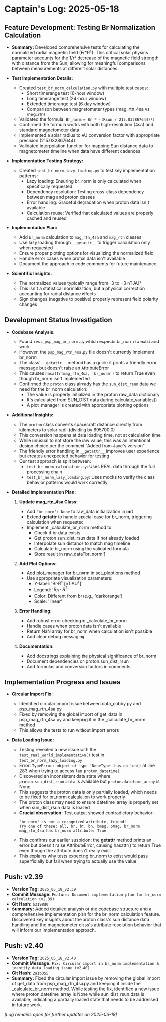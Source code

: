 # Captain's Log: 2025-05-18

## Feature Development: Testing Br Normalization Calculation

- **Summary:** Developed comprehensive tests for calculating the normalized radial magnetic field (Br*R²). This critical solar physics parameter accounts for the 1/r² decrease of the magnetic field strength with distance from the Sun, allowing for meaningful comparisons between measurements at different solar distances.

- **Test Implementation Details:**
    - Created `test_br_norm_calculation.py` with multiple test cases:
        - Short timerange test (6-hour window)
        - Long timerange test (24-hour window)
        - Extended timerange test (6-day window)
        - Comparison between magnetometer types (mag_rtn_4sa vs mag_rtn)
    - Validated the formula: `Br_norm = Br * ((Rsun / 215.032867644)²)`
    - Confirmed the formula works with both high-resolution (4sa) and standard magnetometer data
    - Implemented a solar radius to AU conversion factor with appropriate precision (215.032867644)
    - Validated interpolation function for mapping Sun distance data to magnetometer timeline when data have different cadences

- **Implementation Testing Strategy:**
    - Created `test_br_norm_lazy_loading.py` to test key implementation patterns:
        - Lazy loading: Ensuring br_norm is only calculated when specifically requested
        - Dependency resolution: Testing cross-class dependency between mag and proton classes
        - Error handling: Graceful degradation when proton data isn't available
        - Calculation reuse: Verified that calculated values are properly cached and reused

- **Implementation Plan:**
    - Add `br_norm` calculation to `mag_rtn_4sa` and `mag_rtn` classes
    - Use lazy loading through `__getattr__` to trigger calculation only when requested
    - Ensure proper plotting options for visualizing the normalized field
    - Handle error cases when proton data isn't available
    - Document the approach in code comments for future maintenance

- **Scientific Insights:**
    - The normalized values typically range from -3 to +3 nT·AU²
    - This isn't a statistical normalization, but a physical correction accounting for radial distance effects
    - Sign changes (negative to positive) properly represent field polarity changes

## Development Status Investigation

- **Codebase Analysis:**
    - Found `test_psp_mag_br_norm.py` which expects br_norm to exist and work
    - However, the `psp_mag_rtn_4sa.py` file doesn't currently implement br_norm
    - The class' `__getattr__` method has a quirk: it prints a friendly error message but doesn't raise an AttributeError
    - This causes `hasattr(mag_rtn_4sa, 'br_norm')` to return True even though br_norm isn't implemented
    - Confirmed the `proton` class already has the `sun_dist_rsun` data we need for the br_norm calculation:
        - The value is properly initialized in the proton raw_data dictionary
        - It's calculated from SUN_DIST data during calculate_variables()
        - A plot_manager is created with appropriate plotting options

- **Additional Insights:**
    - The `proton` class converts spacecraft distance directly from kilometers to solar radii (dividing by 695700.0)
    - This conversion happens at data loading time, not at calculation time
    - While unusual to not store the raw value, this was an intentional design choice per the comment "Added from Jaye's version"
    - The friendly error handling in `__getattr__` improves user experience but creates unexpected behavior for testing
    - Our test approach is split between:
        - `test_br_norm_calculation.py`: Uses REAL data through the full processing chain
        - `test_br_norm_lazy_loading.py`: Uses mocks to verify the class behavior patterns would work correctly

- **Detailed Implementation Plan:**
    1. **Update mag_rtn_4sa Class:**
       - Add `'br_norm': None` to raw_data initialization in __init__
       - Extend __getattr__ to handle special case for br_norm, triggering calculation when requested
       - Implement _calculate_br_norm method to:
         - Check if br data exists
         - Get proton sun_dist_rsun data if not already loaded
         - Interpolate sun distance to match mag timeline
         - Calculate br_norm using the validated formula
         - Store result in raw_data['br_norm']

    2. **Add Plot Options:**
       - Add plot_manager for br_norm in set_ploptions method
       - Use appropriate visualization parameters:
         - Y-label: 'Br·R² [nT·AU²]'
         - Legend: '$B_R \cdot R^2$'
         - Color: Different from br (e.g., 'darkorange')
         - Scale: 'linear'

    3. **Error Handling:**
       - Add robust error checking in _calculate_br_norm
       - Handle cases when proton data isn't available
       - Return NaN array for br_norm when calculation isn't possible
       - Add clear debug messaging

    4. **Documentation:**
       - Add docstrings explaining the physical significance of br_norm
       - Document dependencies on proton.sun_dist_rsun
       - Add formulas and conversion factors in comments

## Implementation Progress and Issues

- **Circular Import Fix:**
   - Identified circular import issue between data_cubby.py and psp_mag_rtn_4sa.py
   - Fixed by removing the global import of get_data in psp_mag_rtn_4sa.py and keeping it in the _calculate_br_norm method
   - This allows the tests to run without import errors

- **Data Loading Issue:**
   - Testing revealed a new issue with the `test_real_world_implementation()` test in `test_br_norm_lazy_loading.py`
   - Error: `TypeError: object of type 'NoneType' has no len()` at line 283 when trying to access `len(proton_datetime)`
   - Discovered an inconsistent data state where `proton.sun_dist_rsun.data` is available but `proton.datetime_array` is None
   - This suggests the proton data is only partially loaded, which needs to be fixed for br_norm calculation to work properly
   - The proton class may need to ensure datetime_array is properly set when sun_dist_rsun data is loaded
   - **Crucial observation:** Test output showed contradictory behavior:
     ```
     'br_norm' is not a recognized attribute, friend!
     Try one of these: all, br, bt, bn, bmag, pmag, br_norm
     mag_rtn_4sa has br_norm attribute: True
     ```
   - This confirms our earlier suspicion: the __getattr__ method prints an error but doesn't raise AttributeError, causing hasattr() to return True even though the attribute doesn't really exist
   - This explains why tests expecting br_norm to exist would pass superficially but fail when trying to actually use the value

## Push: v2.39

- **Version Tag:** `2025_05_18_v2.39`
- **Commit Message:** `Feature: Document implementation plan for br_norm calculation (v2.39)`
- **Git Hash:** `b3198d0`
- **Summary:** Added detailed analysis of the codebase structure and a comprehensive implementation plan for the br_norm calculation feature. Discovered key insights about the proton class's sun distance data handling and the magnetometer class's attribute resolution behavior that will inform our implementation approach.

## Push: v2.40

- **Version Tag:** `2025_05_18_v2.40`
- **Commit Message:** `Fix: Circular import in br_norm implementation & identify data loading issue (v2.40)`
- **Git Hash:** `2a1b355`
- **Summary:** Fixed the circular import issue by removing the global import of get_data from psp_mag_rtn_4sa.py and keeping it inside the _calculate_br_norm method. While testing the fix, identified a new issue where proton.datetime_array is None while sun_dist_rsun.data is available, indicating a partially loaded state that needs to be addressed in future work.

*(Log remains open for further updates on 2025-05-18)* 